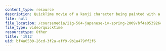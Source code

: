 ```yaml
---
content_type: resource
description: QuickTime movie of a kanji character being painted with a brush.
file: null
file_location: /coursemedia/21g-504-japanese-iv-spring-2009/bf4a053926cd3f2aaff99b1a479ff2f6_1912.mov
file_type: video/quicktime
resourcetype: Other
title: '1912'
uid: bf4a0539-26cd-3f2a-aff9-9b1a479ff2f6
---
```

